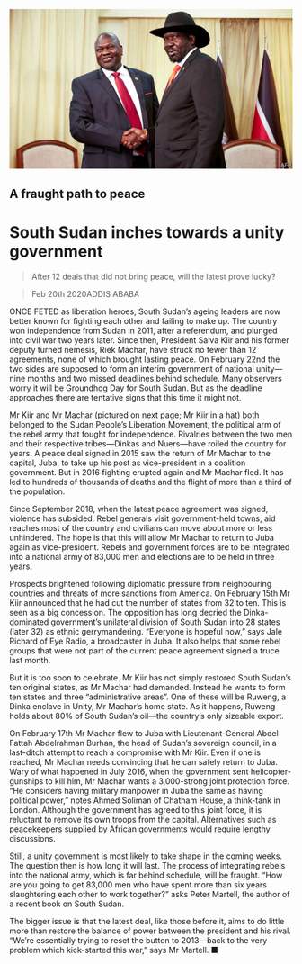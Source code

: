 ![](./images/20200222_MAP004.jpg)

## A fraught path to peace

# South Sudan inches towards a unity government

> After 12 deals that did not bring peace, will the latest prove lucky?

> Feb 20th 2020ADDIS ABABA

ONCE FETED as liberation heroes, South Sudan’s ageing leaders are now better known for fighting each other and failing to make up. The country won independence from Sudan in 2011, after a referendum, and plunged into civil war two years later. Since then, President Salva Kiir and his former deputy turned nemesis, Riek Machar, have struck no fewer than 12 agreements, none of which brought lasting peace. On February 22nd the two sides are supposed to form an interim government of national unity—nine months and two missed deadlines behind schedule. Many observers worry it will be Groundhog Day for South Sudan. But as the deadline approaches there are tentative signs that this time it might not.

Mr Kiir and Mr Machar (pictured on next page; Mr Kiir in a hat) both belonged to the Sudan People’s Liberation Movement, the political arm of the rebel army that fought for independence. Rivalries between the two men and their respective tribes—Dinkas and Nuers—have roiled the country for years. A peace deal signed in 2015 saw the return of Mr Machar to the capital, Juba, to take up his post as vice-president in a coalition government. But in 2016 fighting erupted again and Mr Machar fled. It has led to hundreds of thousands of deaths and the flight of more than a third of the population.

Since September 2018, when the latest peace agreement was signed, violence has subsided. Rebel generals visit government-held towns, aid reaches most of the country and civilians can move about more or less unhindered. The hope is that this will allow Mr Machar to return to Juba again as vice-president. Rebels and government forces are to be integrated into a national army of 83,000 men and elections are to be held in three years.

Prospects brightened following diplomatic pressure from neighbouring countries and threats of more sanctions from America. On February 15th Mr Kiir announced that he had cut the number of states from 32 to ten. This is seen as a big concession. The opposition has long decried the Dinka-dominated government’s unilateral division of South Sudan into 28 states (later 32) as ethnic gerrymandering. “Everyone is hopeful now,” says Jale Richard of Eye Radio, a broadcaster in Juba. It also helps that some rebel groups that were not part of the current peace agreement signed a truce last month.

But it is too soon to celebrate. Mr Kiir has not simply restored South Sudan’s ten original states, as Mr Machar had demanded. Instead he wants to form ten states and three “administrative areas”. One of these will be Ruweng, a Dinka enclave in Unity, Mr Machar’s home state. As it happens, Ruweng holds about 80% of South Sudan’s oil—the country’s only sizeable export.

On February 17th Mr Machar flew to Juba with Lieutenant-General Abdel Fattah Abdelrahman Burhan, the head of Sudan’s sovereign council, in a last-ditch attempt to reach a compromise with Mr Kiir. Even if one is reached, Mr Machar needs convincing that he can safely return to Juba. Wary of what happened in July 2016, when the government sent helicopter-gunships to kill him, Mr Machar wants a 3,000-strong joint protection force. “He considers having military manpower in Juba the same as having political power,” notes Ahmed Soliman of Chatham House, a think-tank in London. Although the government has agreed to this joint force, it is reluctant to remove its own troops from the capital. Alternatives such as peacekeepers supplied by African governments would require lengthy discussions.

Still, a unity government is most likely to take shape in the coming weeks. The question then is how long it will last. The process of integrating rebels into the national army, which is far behind schedule, will be fraught. “How are you going to get 83,000 men who have spent more than six years slaughtering each other to work together?” asks Peter Martell, the author of a recent book on South Sudan.

The bigger issue is that the latest deal, like those before it, aims to do little more than restore the balance of power between the president and his rival. “We’re essentially trying to reset the button to 2013—back to the very problem which kick-started this war,” says Mr Martell. ■
